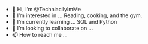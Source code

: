 - 👋 Hi, I’m @TechniacllyImMe
- 👀 I’m interested in ... Reading, cooking, and the gym.
- 🌱 I’m currently learning ... SQL and Python
- 💞️ I’m looking to collaborate on ...
- 📫 How to reach me ...

<!---
TechniacllyImMe/TechniacllyImMe is a ✨ special ✨ repository because its `README.md` (this file) appears on your GitHub profile.
You can click the Preview link to take a look at your changes.
--->
